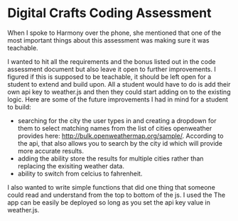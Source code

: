 # Digital Crafts Coding Assessment

When I spoke to Harmony over the phone, she mentioned that one of the most important things about this assessment was making sure it was teachable.

I wanted to hit all the requirements and the bonus listed out in the code assessment document but also leave it open to further improvements. I figured if this is supposed to be teachable, it should be left open for a student to extend and build upon. All a student would have to do is add their own api key to weather.js and then they could start adding on to the existing logic. Here are some of the future improvements I had in mind for a student to build:

  - searching for the city the user types in and creating a dropdown for them to select matching names from the list of cities openweather provides here: http://bulk.openweathermap.org/sample/. According to the api, that also allows you to search by the city id which will provide more accurate results. 
  - adding the ability store the results for multiple cities rather than replacing the exisiting weather data. 
  - ability to switch from celcius to fahrenheit.

I also wanted to write simple functions that did one thing that someone could read and understand from the top to bottom of the js. I used the
The app can be easily be deployed so long as you set the api key value in weather.js.


